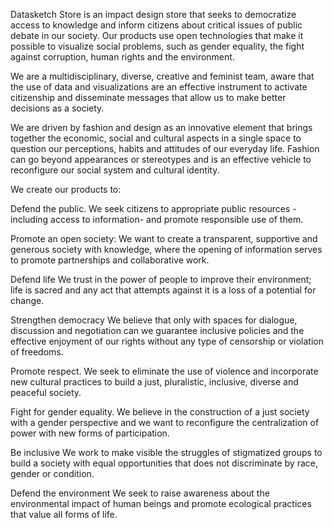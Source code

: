 Datasketch Store is an impact design store that seeks to democratize access to knowledge and inform citizens about critical issues of public debate in our society. Our products use open technologies that make it possible to visualize social problems, such as gender equality, the fight against corruption, human rights and the environment.

We are a multidisciplinary, diverse, creative and feminist team, aware that the use of data and visualizations are an effective instrument to activate citizenship and disseminate messages that allow us to make better decisions as a society.

We are driven by fashion and design as an innovative element that brings together the economic, social and cultural aspects in a single space to question our perceptions, habits and attitudes of our everyday life. Fashion can go beyond appearances or stereotypes and is an effective vehicle to reconfigure our social system and cultural identity.

We create our products to:


Defend the public. We seek citizens to appropriate public resources -including access to information- and promote responsible use of them.


Promote an open society: We want to create a transparent, supportive and generous society with knowledge, where the opening of information serves to promote partnerships and collaborative work.

Defend life We trust in the power of people to improve their environment; life is sacred and any act that attempts against it is a loss of a potential for change.

Strengthen democracy We believe that only with spaces for dialogue, discussion and negotiation can we guarantee inclusive policies and the effective enjoyment of our rights without any type of censorship or violation of freedoms.


Promote respect. We seek to eliminate the use of violence and incorporate new cultural practices to build a just, pluralistic, inclusive, diverse and peaceful society.

Fight for gender equality. We believe in the construction of a just society with a gender perspective and we want to reconfigure the centralization of power with new forms of participation.

Be inclusive We work to make visible the struggles of stigmatized groups to build a society with equal opportunities that does not discriminate by race, gender or condition.

Defend the environment We seek to raise awareness about the environmental impact of human beings and promote ecological practices that value all forms of life.

